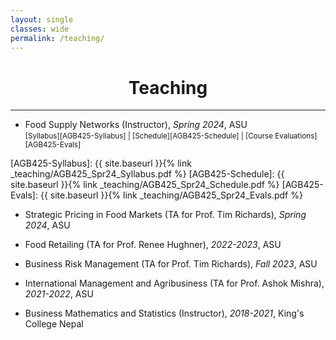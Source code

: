 ```yaml
---
layout: single
classes: wide
permalink: /teaching/
---
```


# <center> Teaching </center>

---

* Food Supply Networks (Instructor), *Spring 2024*, ASU  
<small>[Syllabus][AGB425-Syllabus] | [Schedule][AGB425-Schedule] | [Course Evaluations][AGB425-Evals]</small>

[AGB425-Syllabus]: {{ site.baseurl }}{% link _teaching/AGB425_Spr24_Syllabus.pdf %}
[AGB425-Schedule]: {{ site.baseurl }}{% link _teaching/AGB425_Spr24_Schedule.pdf %}
[AGB425-Evals]: {{ site.baseurl }}{% link _teaching/AGB425_Spr24_Evals.pdf %}

* Strategic Pricing in Food Markets (TA for Prof. Tim Richards), *Spring 2024*, ASU
  
* Food Retailing (TA for Prof. Renee Hughner), *2022-2023*, ASU

* Business Risk Management (TA for Prof. Tim Richards), *Fall 2023*, ASU

* International Management and Agribusiness (TA for Prof. Ashok Mishra), *2021-2022*, ASU

* Business Mathematics and Statistics (Instructor), *2018-2021*, King's College Nepal
